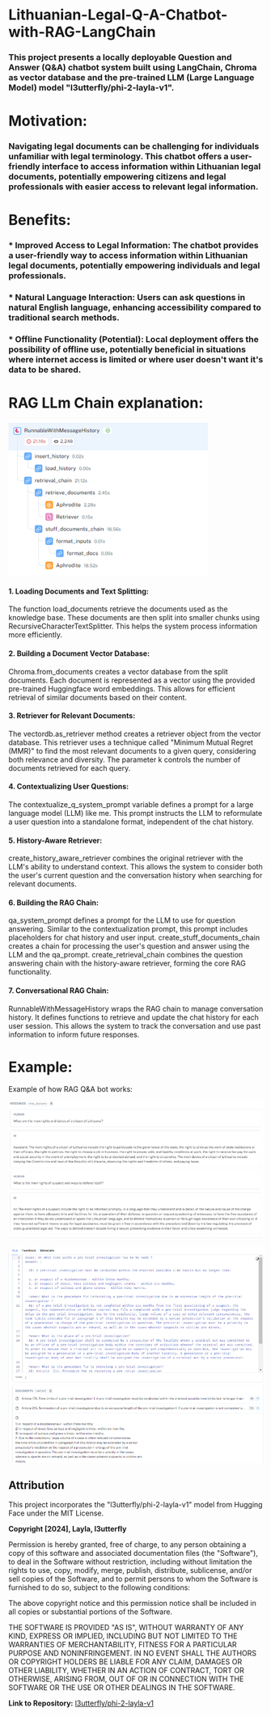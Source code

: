 # Lithuanian-Legal-Q-A-Chatbot-with-RAG-LangChain
### This project presents a locally deployable Question and Answer (Q&amp;A) chatbot system built using LangChain, Chroma as vector database and the pre-trained LLM (Large Language Model) model "l3utterfly/phi-2-layla-v1".

# Motivation:

### Navigating legal documents can be challenging for individuals unfamiliar with legal terminology. This chatbot offers a user-friendly interface to access information within Lithuanian legal documents, potentially empowering citizens and legal professionals with easier access to relevant legal information.

# Benefits:

### * Improved Access to Legal Information: The chatbot provides a user-friendly way to access information within Lithuanian legal documents, potentially empowering individuals and legal professionals.
### * Natural Language Interaction: Users can ask questions in natural English language, enhancing accessibility compared to traditional search methods.
### * Offline Functionality (Potential): Local deployment offers the possibility of offline use, potentially beneficial in situations where internet access is limited or where user doesn't want it's data to be shared.

# RAG LLm Chain explanation:

![Chat Bot RAG chain](https://github.com/ArturasGrygelis/Lithuanian-Legal-Q-A-Chatbot-with-RAG-LangChain/blob/main/assets/447725144_3827899717441033_3841956047829821436_n.png)

#### 1. Loading Documents and Text Splitting:

The  function load_documents  retrieve the documents used as the knowledge base.
These documents are then split into smaller chunks using RecursiveCharacterTextSplitter. This helps the system process information more efficiently.
#### 2. Building a Document Vector Database:

Chroma.from_documents creates a vector database from the split documents.
Each document is represented as a vector using the provided  pre-trained Huggingface word embeddings.
This allows for efficient retrieval of similar documents based on their content.
#### 3. Retriever for Relevant Documents:

The vectordb.as_retriever method creates a retriever object from the vector database.
This retriever uses a technique called "Minimum Mutual Regret (MMR)" to find the most relevant documents to a given query, considering both relevance and diversity.
The parameter k controls the number of documents retrieved for each query.
#### 4. Contextualizing User Questions:

The contextualize_q_system_prompt variable defines a prompt for a large language model (LLM) like me.
This prompt instructs the LLM to reformulate a user question into a standalone format, independent of the chat history.
#### 5. History-Aware Retriever:

create_history_aware_retriever combines the original retriever with the LLM's ability to understand context.
This allows the system to consider both the user's current question and the conversation history when searching for relevant documents.
#### 6. Building the RAG Chain:

qa_system_prompt defines a prompt for the LLM to use for question answering.
Similar to the contextualization prompt, this prompt includes placeholders for chat history and user input.
create_stuff_documents_chain  creates a chain for processing the user's question and answer using the LLM and the qa_prompt.
create_retrieval_chain combines the question answering chain with the history-aware retriever, forming the core RAG functionality.
#### 7. Conversational RAG Chain:

RunnableWithMessageHistory wraps the RAG chain to manage conversation history.
It defines functions to retrieve and update the chat history for each user session.
This allows the system to track the conversation and use past information to inform future responses.

# Example:
Example of how RAG Q&A bot  works:

![Chat Bot RAG Input Output](https://github.com/ArturasGrygelis/Lithuanian-Legal-Q-A-Chatbot-with-RAG-LangChain/blob/main/assets/448144203_1132798198026457_5805972757956745459_n.png)

![Chat Bot RAG Conversation example](https://github.com/ArturasGrygelis/Lithuanian-Legal-Q-A-Chatbot-with-RAG-LangChain/blob/main/assets/448079728_446779294635176_33098728519908288_n.png
)

## Attribution

This project incorporates the "l3utterfly/phi-2-layla-v1" model from Hugging Face under the MIT License.

**Copyright [2024], Layla, l3utterfly** 

Permission is hereby granted, free of charge, to any person obtaining a copy of this software and associated documentation files (the "Software"), to deal in the Software without restriction, including without limitation the rights to use, copy, modify, merge, publish, distribute, sublicense, and/or sell copies of the Software, and to permit persons to whom the Software is furnished to do so, subject to the following conditions:

The above copyright notice and this permission notice shall be included in all copies or substantial portions of the Software.

THE SOFTWARE IS PROVIDED "AS IS", WITHOUT WARRANTY OF ANY KIND, EXPRESS OR IMPLIED, INCLUDING BUT NOT LIMITED TO THE WARRANTIES OF MERCHANTABILITY, FITNESS FOR A PARTICULAR PURPOSE AND NONINFRINGEMENT. IN NO EVENT SHALL THE AUTHORS OR COPYRIGHT HOLDERS BE LIABLE FOR ANY CLAIM, DAMAGES OR OTHER LIABILITY, WHETHER IN AN ACTION OF CONTRACT, TORT OR OTHERWISE, ARISING FROM, OUT OF OR IN CONNECTION WITH THE SOFTWARE OR THE USE OR OTHER DEALINGS IN THE SOFTWARE.

**Link to Repository:** [l3utterfly/phi-2-layla-v1](https://huggingface.co/l3utterfly/phi-2-layla-v1)
